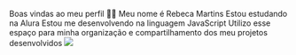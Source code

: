 Boas vindas ao meu perfil 💙💙
Meu nome é Rebeca Martins
Estou estudando na Alura
Estou me desenvolvendo na linguagem JavaScript
Utilizo esse espaço para minha organização e compartilhamento dos meu projetos desenvolvidos
![]([https://caes-e-cia.com.br/wp-content/uploads/2019/10/revista-caesecia-gato-preto-1.png](https://br.freepik.com/fotos-gratis/foto-isolada-de-um-gatinho-ruivo-sentado-em-frente-a-um-gato-olhando-para-a-direita_17247051.htm#fromView=search&page=1&position=5&uuid=bf830d19-53f2-47b3-bdb1-df98335c91b7))
